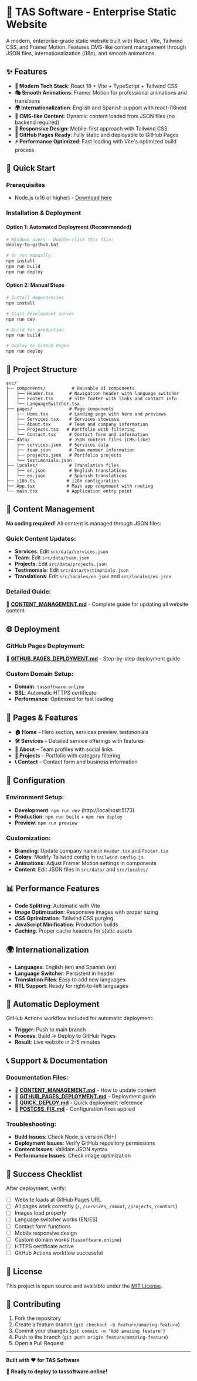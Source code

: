# 🚀 TAS Software - Enterprise Static Website

A modern, enterprise-grade static website built with React, Vite, Tailwind CSS, and Framer Motion. Features CMS-like content management through JSON files, internationalization (i18n), and smooth animations.

## ✨ Features

- **🎨 Modern Tech Stack**: React 18 + Vite + TypeScript + Tailwind CSS
- **🎭 Smooth Animations**: Framer Motion for professional animations and transitions
- **🌍 Internationalization**: English and Spanish support with react-i18next
- **📄 CMS-like Content**: Dynamic content loaded from JSON files (no backend required)
- **📱 Responsive Design**: Mobile-first approach with Tailwind CSS
- **🚀 GitHub Pages Ready**: Fully static and deployable to GitHub Pages
- **⚡ Performance Optimized**: Fast loading with Vite's optimized build process

## 🚀 Quick Start

### Prerequisites
- Node.js (v16 or higher) - [Download here](https://nodejs.org/)

### Installation & Deployment

#### Option 1: Automated Deployment (Recommended)
```bash
# Windows users - Double-click this file:
deploy-to-github.bat

# Or run manually:
npm install
npm run build
npm run deploy
```

#### Option 2: Manual Steps
```bash
# Install dependencies
npm install

# Start development server
npm run dev

# Build for production
npm run build

# Deploy to GitHub Pages
npm run deploy
```

## 📁 Project Structure

```
src/
├── components/          # Reusable UI components
│   ├── Header.tsx      # Navigation header with language switcher
│   ├── Footer.tsx      # Site footer with links and contact info
│   └── LanguageSwitcher.tsx
├── pages/              # Page components
│   ├── Home.tsx        # Landing page with hero and previews
│   ├── Services.tsx    # Services showcase
│   ├── About.tsx       # Team and company information
│   ├── Projects.tsx   # Portfolio with filtering
│   └── Contact.tsx     # Contact form and information
├── data/               # JSON content files (CMS-like)
│   ├── services.json   # Services data
│   ├── team.json       # Team member information
│   ├── projects.json   # Portfolio projects
│   └── testimonials.json
├── locales/            # Translation files
│   ├── en.json         # English translations
│   └── es.json         # Spanish translations
├── i18n.ts            # i18n configuration
├── App.tsx            # Main app component with routing
└── main.tsx           # Application entry point
```

## 📝 Content Management

**No coding required!** All content is managed through JSON files:

### Quick Content Updates:
- **Services**: Edit `src/data/services.json`
- **Team**: Edit `src/data/team.json`
- **Projects**: Edit `src/data/projects.json`
- **Testimonials**: Edit `src/data/testimonials.json`
- **Translations**: Edit `src/locales/en.json` and `src/locales/es.json`

### Detailed Guide:
📖 **[CONTENT_MANAGEMENT.md](CONTENT_MANAGEMENT.md)** - Complete guide for updating all website content

## 🌐 Deployment

### GitHub Pages Deployment:
📖 **[GITHUB_PAGES_DEPLOYMENT.md](GITHUB_PAGES_DEPLOYMENT.md)** - Step-by-step deployment guide

### Custom Domain Setup:
- **Domain**: `tassoftware.online`
- **SSL**: Automatic HTTPS certificate
- **Performance**: Optimized for fast loading

## 🎯 Pages & Features

- **🏠 Home** – Hero section, services preview, testimonials
- **🛠 Services** – Detailed service offerings with features
- **👥 About** – Team profiles with social links
- **💼 Projects** – Portfolio with category filtering
- **📞 Contact** – Contact form and business information

## 🔧 Configuration

### Environment Setup:
- **Development**: `npm run dev` (http://localhost:5173)
- **Production**: `npm run build` + `npm run deploy`
- **Preview**: `npm run preview`

### Customization:
- **Branding**: Update company name in `Header.tsx` and `Footer.tsx`
- **Colors**: Modify Tailwind config in `tailwind.config.js`
- **Animations**: Adjust Framer Motion settings in components
- **Content**: Edit JSON files in `src/data/` and `src/locales/`

## 📊 Performance Features

- **Code Splitting**: Automatic with Vite
- **Image Optimization**: Responsive images with proper sizing
- **CSS Optimization**: Tailwind CSS purging
- **JavaScript Minification**: Production builds
- **Caching**: Proper cache headers for static assets

## 🌍 Internationalization

- **Languages**: English (en) and Spanish (es)
- **Language Switcher**: Persistent in header
- **Translation Files**: Easy to add new languages
- **RTL Support**: Ready for right-to-left languages

## 🔄 Automatic Deployment

GitHub Actions workflow included for automatic deployment:
- **Trigger**: Push to main branch
- **Process**: Build → Deploy to GitHub Pages
- **Result**: Live website in 2-5 minutes

## 📞 Support & Documentation

### Documentation Files:
- 📖 **[CONTENT_MANAGEMENT.md](CONTENT_MANAGEMENT.md)** - How to update content
- 📖 **[GITHUB_PAGES_DEPLOYMENT.md](GITHUB_PAGES_DEPLOYMENT.md)** - Deployment guide
- 📖 **[QUICK_DEPLOY.md](QUICK_DEPLOY.md)** - Quick deployment reference
- 📖 **[POSTCSS_FIX.md](POSTCSS_FIX.md)** - Configuration fixes applied

### Troubleshooting:
- **Build Issues**: Check Node.js version (16+)
- **Deployment Issues**: Verify GitHub repository permissions
- **Content Issues**: Validate JSON syntax
- **Performance Issues**: Check image optimization

## 🎉 Success Checklist

After deployment, verify:
- [ ] Website loads at GitHub Pages URL
- [ ] All pages work correctly (`/`, `/services`, `/about`, `/projects`, `/contact`)
- [ ] Images load properly
- [ ] Language switcher works (EN/ES)
- [ ] Contact form functions
- [ ] Mobile responsive design
- [ ] Custom domain works (`tassoftware.online`)
- [ ] HTTPS certificate active
- [ ] GitHub Actions workflow successful

## 📄 License

This project is open source and available under the [MIT License](LICENSE).

## 🤝 Contributing

1. Fork the repository
2. Create a feature branch (`git checkout -b feature/amazing-feature`)
3. Commit your changes (`git commit -m 'Add amazing feature'`)
4. Push to the branch (`git push origin feature/amazing-feature`)
5. Open a Pull Request

---

**Built with ❤️ for TAS Software**

🚀 **Ready to deploy to tassoftware.online!**
